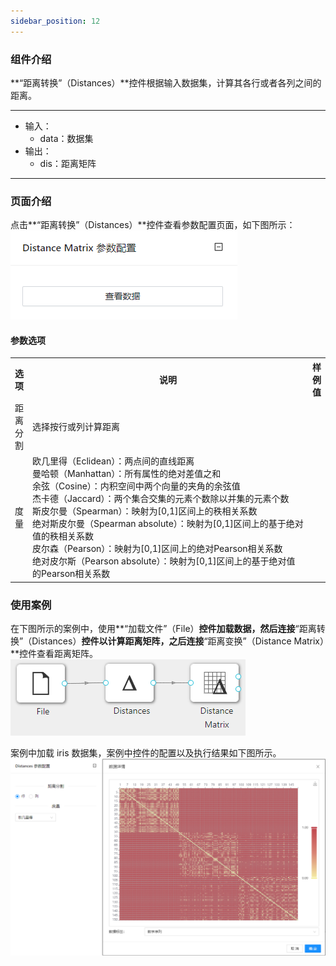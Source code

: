 ```yaml
---
sidebar_position: 12
---
```

### 组件介绍
**“距离转换”（Distances）**控件根据输入数据集，计算其各行或者各列之间的距离。

<hr/>

- 输入：
  - data：数据集
- 输出：
  - dis：距离矩阵

<hr/>


### 页面介绍
点击**“距离转换”（Distances）**控件查看参数配置页面，如下图所示：  
[ ![](/img/aistudio/preprocess/distance-matrix/param.png) ](/img/aistudio/preprocess/distance-matrix/param.png)

#### 参数选项
<table>
  <tr>
    <th>选项</th>
    <th width="650">说明</th>
    <th>样例值</th>
  </tr>
  <tr>
      <td>距离分割</td> 
      <td>
      选择按行或列计算距离
      </td> 
      <td></td>
  </tr>
  <tr>
      <td>度量</td> 
      <td>
      欧几里得（Eclidean）：两点间的直线距离<br/>
      曼哈顿（Manhattan）：所有属性的绝对差值之和<br/>
      余弦（Cosine）：内积空间中两个向量的夹角的余弦值<br/>
      杰卡德（Jaccard）：两个集合交集的元素个数除以并集的元素个数<br/>
      斯皮尔曼（Spearman）：映射为[0,1]区间上的秩相关系数<br/>
      绝对斯皮尔曼（Spearman absolute）：映射为[0,1]区间上的基于绝对值的秩相关系数<br/>
      皮尔森（Pearson）：映射为[0,1]区间上的绝对Pearson相关系数<br/>
      绝对皮尔斯（Pearson absolute）：映射为[0,1]区间上的基于绝对值的Pearson相关系数
      </td> 
      <td></td>
  </tr>
</table>

### 使用案例
在下图所示的案例中，使用**“加载文件”（File）**控件加载数据，然后连接**“距离转换”（Distances）**控件以计算距离矩阵，之后连接**“距离变换”（Distance Matrix）**控件查看距离矩阵。   
[ ![](/img/aistudio/preprocess/distance-matrix/workflow.png) ](/img/aistudio/preprocess/distance-matrix/workflow.png)

案例中加载 iris 数据集，案例中控件的配置以及执行结果如下图所示。  
[ ![](/img/aistudio/preprocess/distance-matrix/workflow-result.png) ](/img/aistudio/preprocess/distance-matrix/workflow-result.png)